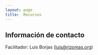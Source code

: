 ```yaml
---
layout: page
title:  Recursos
---
```


## Información de contacto

Facilitador: Luis Borjas (luis@rizomas.org)


